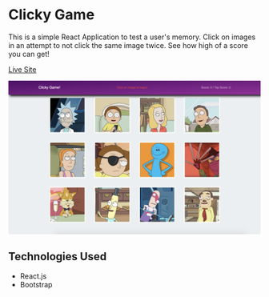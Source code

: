 # Clicky Game

This is a simple React Application to test a user's memory. Click on images in an attempt to not click the same image twice. See how high of a score you can get! 

[Live Site](https://syddunlap.github.io/clicky-game/)

![Clicky Game Screenshot](public/assets/images/screenshot.png)

## Technologies Used
* React.js
* Bootstrap 
